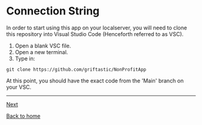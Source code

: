 # Connection String

In order to start using this app on your localserver, you will need to clone this repository into Visual Studio Code (Henceforth referred to as VSC).

1. Open a blank VSC file.
2. Open a new terminal.
3. Type in:
```
git clone https://github.com/griftastic/NonProfitApp
```

At this point, you should have the exact code from the 'Main' branch on your VSC.

---
[Next](./ConnectionString.md)

[Back to home](../../README.md)
